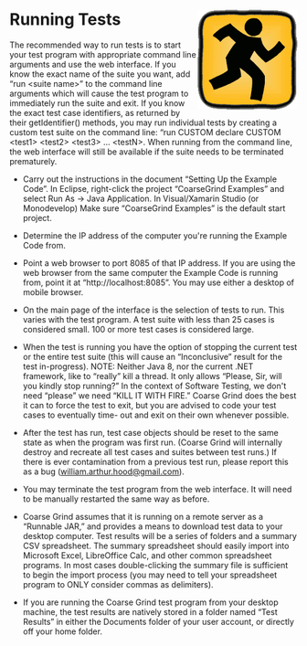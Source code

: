 # Running Tests<img align="right" src="Common/Icons/Exit.gif"/>

The recommended way to run tests is to start your test program with appropriate command line arguments and use the web interface. If you know the exact name of the suite you want, add “run \<suite name>” to the command line arguments which will cause the test program to immediately run the suite and exit. If you know the exact test case identifiers, as returned by their getIdentifier() methods, you may run individual tests by creating a custom test suite on the command line: “run CUSTOM declare CUSTOM \<test1> \<test2> \<test3> ... \<testN>. When running from the command line, the web interface will still be available if the suite needs to be terminated prematurely.

- Carry out the instructions in the document “Setting Up the Example Code”. In Eclipse, right-click the project “CoarseGrind Examples” and select Run As → Java Application. In Visual/Xamarin Studio (or Monodevelop) Make sure “CoarseGrind Examples” is the default start project.

- Determine the IP address of the computer you're running the Example Code from.

- Point a web browser to port 8085 of that IP address. If you are using the web browser from the same computer the Example Code is running from, point it at “http://localhost:8085”. You may use either a desktop of mobile browser.

- On the main page of the interface is the selection of tests to run. This varies with the test program. A test suite with less than 25 cases is considered small. 100 or more test cases is considered large.

- When the test is running you have the option of stopping the current test or the entire test suite (this will cause an “Inconclusive” result for the test in-progress). NOTE: Neither Java 8, nor the current .NET framework, like to “really” kill a thread. It only allows “Please, Sir, will you kindly stop running?” In the context of Software Testing, we don't need “please” we need “KILL IT WITH FIRE.” Coarse Grind does the best it can to force the test to exit, but you are advised to code your test cases to eventually time- out and exit on their own whenever possible.

- After the test has run, test case objects should be reset to the same state as when the program was first run. (Coarse Grind will internally destroy and recreate all test cases and suites between test runs.) If there is ever contamination from a previous test run, please report this as a bug (william.arthur.hood@gmail.com).

- You may terminate the test program from the web interface. It will need to be manually restarted the same way as before.

- Coarse Grind assumes that it is running on a remote server as a “Runnable JAR,” and provides a means to download test data to your desktop computer. Test results will be a series of folders and a summary CSV spreadsheet. The summary spreadsheet should easily import into Microsoft Excel, LibreOffice Calc, and other common spreadsheet programs. In most cases double-clicking the summary file is sufficient to begin the import process (you may need to tell your spreadsheet program to ONLY consider commas as delimiters).

- If you are running the Coarse Grind test program from your desktop machine, the test results are natively stored in a folder named “Test Results” in either the Documents folder of your user account, or directly off your home folder.
 